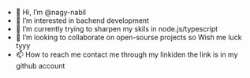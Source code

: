 - 👋 Hi, I’m @nagy-nabil
- 👀 I’m interested in bachend development 
- 🌱 I’m currently trying to sharpen my skils in node.js/typescript
- 💞️ I’m looking to collaborate on open-sourse projects so Wish me luck tyyy 
- 📫 How to reach me contact me through my linkiden the link is in my github account

<!---
nagy-nabil/nagy-nabil is a ✨ special ✨ repository because its `README.md` (this file) appears on your GitHub profile.
You can click the Preview link to take a look at your changes.
--->
